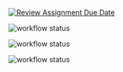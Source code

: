 [![Review Assignment Due Date](https://classroom.github.com/assets/deadline-readme-button-24ddc0f5d75046c5622901739e7c5dd533143b0c8e959d652212380cedb1ea36.svg)](https://classroom.github.com/a/B9F4RYVR)

![workflow status](https://github.com/JeromeNL/avans-devops-2324-joramthieme/actions/workflows/appgateway.yml/badge.svg)

![workflow status](https://github.com/JeromeNL/avans-devops-2324-joramthieme/actions/workflows/order.yml/badge.svg)

![workflow status](https://github.com/JeromeNL/avans-devops-2324-joramthieme/actions/workflows/return.yml/badge.svg)



